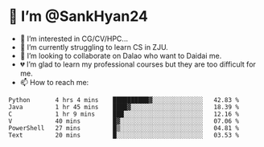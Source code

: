 # 👋 I’m @SankHyan24

- 👀 I’m interested in CG/CV/HPC...
- 🌱 I’m currently struggling to learn CS in ZJU.
- 💞️ I’m looking to collaborate on Dalao who want to Daidai me.
- 💔 I’m glad to learn my professional courses but they are too difficult for me.
- 📫 How to reach me:


<!---
SankHyan24/SankHyan24 is a ✨ special ✨ repository because its `README.md` (this file) appears on your GitHub profile.
You can click the Preview link to take a look at your changes.
--->
<!--START_SECTION:waka-->

```text
Python       4 hrs 4 mins    ██████████▓░░░░░░░░░░░░░░   42.83 %
Java         1 hr 45 mins    ████▓░░░░░░░░░░░░░░░░░░░░   18.39 %
C            1 hr 9 mins     ███░░░░░░░░░░░░░░░░░░░░░░   12.16 %
V            40 mins         █▓░░░░░░░░░░░░░░░░░░░░░░░   07.06 %
PowerShell   27 mins         █▒░░░░░░░░░░░░░░░░░░░░░░░   04.81 %
Text         20 mins         █░░░░░░░░░░░░░░░░░░░░░░░░   03.53 %
```

<!--END_SECTION:waka-->
